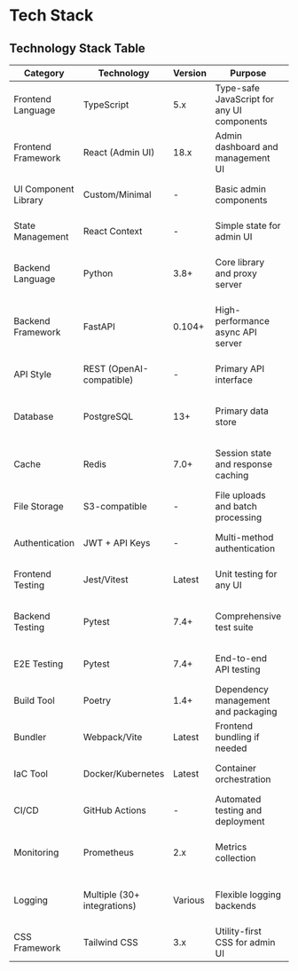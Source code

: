 # Tech Stack

## Technology Stack Table

| Category | Technology | Version | Purpose | Rationale |
|----------|------------|---------|---------|-----------|
| Frontend Language | TypeScript | 5.x | Type-safe JavaScript for any UI components | Type safety and developer productivity |
| Frontend Framework | React (Admin UI) | 18.x | Admin dashboard and management UI | Component reusability and ecosystem |
| UI Component Library | Custom/Minimal | - | Basic admin components | Lightweight for API-first product |
| State Management | React Context | - | Simple state for admin UI | Minimal complexity for simple UI |
| Backend Language | Python | 3.8+ | Core library and proxy server | ML/AI ecosystem and library availability |
| Backend Framework | FastAPI | 0.104+ | High-performance async API server | Modern Python async support and OpenAPI |
| API Style | REST (OpenAI-compatible) | - | Primary API interface | Industry standard compatibility |
| Database | PostgreSQL | 13+ | Primary data store | ACID compliance and JSON support |
| Cache | Redis | 7.0+ | Session state and response caching | High-performance in-memory storage |
| File Storage | S3-compatible | - | File uploads and batch processing | Scalable object storage |
| Authentication | JWT + API Keys | - | Multi-method authentication | Flexible auth for different use cases |
| Frontend Testing | Jest/Vitest | Latest | Unit testing for any UI | Fast and reliable testing |
| Backend Testing | Pytest | 7.4+ | Comprehensive test suite | Python standard with async support |
| E2E Testing | Pytest | 7.4+ | End-to-end API testing | Unified testing framework |
| Build Tool | Poetry | 1.4+ | Dependency management and packaging | Modern Python packaging |
| Bundler | Webpack/Vite | Latest | Frontend bundling if needed | Modern build tooling |
| IaC Tool | Docker/Kubernetes | Latest | Container orchestration | Cloud-agnostic deployment |
| CI/CD | GitHub Actions | - | Automated testing and deployment | Native GitHub integration |
| Monitoring | Prometheus | 2.x | Metrics collection | Open-source and Kubernetes-native |
| Logging | Multiple (30+ integrations) | Various | Flexible logging backends | Customer choice of logging platform |
| CSS Framework | Tailwind CSS | 3.x | Utility-first CSS for admin UI | Rapid UI development |
